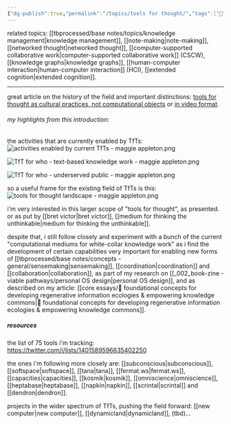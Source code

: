 ```yaml
---
{"dg-publish":true,"permalink":"/topics/tools for thought/","tags":["🌱","knowledgemanagement"]}
---
```


related topics: [[tbprocessed/base notes/topics/knowledge management\|knowledge management]], [[note-making\|note-making]], [[networked thought\|networked thought]], [[computer-supported collaborative work\|computer-supported collaborative work]] (CSCW), [[knowledge graphs\|knowledge graphs]], [[human-computer interaction\|human-computer interaction]] (HCI), [[extended cognition\|extended cognition]].

---

great article on the history of the field and important distinctions: [tools for thought as cultural practices, not computational objects](https://maggieappleton.com/tools-for-thought) or [in video format](https://www.youtube.com/watch?v=yKjxhoavCRM).

###### my highlights from this introduction:

the activities that are currently enabled by TfTs:
![activities enabled by current TfTs - maggie appleton.png](/img/user/activities%20enabled%20by%20current%20TfTs%20-%20maggie%20appleton.png)

![TfT for who - text-based knowledge work - maggie appleton.png](/img/user/TfT%20for%20who%20-%20text-based%20knowledge%20work%20-%20maggie%20appleton.png)

![TfT for who - underserved public - maggie appleton.png](/img/user/TfT%20for%20who%20-%20underserved%20public%20-%20maggie%20appleton.png)

so a useful frame for the existing field of TfTs is this:
![tools for thought landscape - maggie appleton.png](/img/user/tools%20for%20thought%20landscape%20-%20maggie%20appleton.png)

i'm very interested in this larger scope of "tools for thought", as presented. or as put by [[bret victor\|bret victor]], [[medium for thinking the unthinkable\|medium for thinking the unthinkable]].

despite that, i still follow closely and experiment with a bunch of the current "computational mediums for white-collar knowledge work" as i find the development of certain capabilities very important for enabling new forms of [[tbprocessed/base notes/concepts - general/sensemaking\|sensemaking]], [[coordination\|coordination]] and [[collaboration\|collaboration]], as part of my research on [[_002_book-zine - viable pathways/personal OS design\|personal OS design]], and as described on my article: [[core essays/💭 foundational concepts for developing regenerative information ecologies & empowering knowledge commons\|💭 foundational concepts for developing regenerative information ecologies & empowering knowledge commons]].

##### resources

the list of 75 tools i'm tracking: https://twitter.com/i/lists/1401589596635402250

the ones i'm following more closely are: [[subconscious\|subconscious]], [[softspace\|softspace]], [[tana\|tana]], [[fermat.ws\|fermat.ws]], [[capacities\|capacities]], [[kosmik\|kosmik]], [[omniscience\|omniscience]], [[heptabase\|heptabase]], [[napkin\|napkin]], [[scrintal\|scrintal]] and [[dendron\|dendron]].

projects in the wider spectrum of TfTs, pushing the field forward:
[[new computer\|new computer]], [[dynamicland\|dynamicland]], (tbd)...
